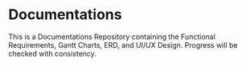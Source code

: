 # Documentations
This is a Documentations Repository containing the Functional Requirements, Gantt Charts, ERD, and UI/UX Design. Progress will be checked with consistency.
